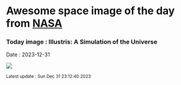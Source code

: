 
# Awesome space image of the day from [NASA](https://api.nasa.gov/)

### Today image : Illustris: A Simulation of the Universe
Date : 2023-12-31

![](https://www.youtube.com/embed/QSivvdIyeG4?si=CNXSnbIN_HXYZG0e?rel=0)

<small>Latest update : Sun Dec 31 23:12:40 2023</small>
        